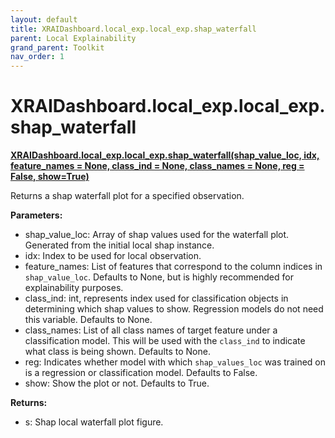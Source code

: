 ```yaml
---
layout: default
title: XRAIDashboard.local_exp.local_exp.shap_waterfall
parent: Local Explainability
grand_parent: Toolkit
nav_order: 1
---
```


# XRAIDashboard.local_exp.local_exp.shap_waterfall
**[XRAIDashboard.local_exp.local_exp.shap_waterfall(shap_value_loc, idx, feature_names = None, class_ind = None, class_names = None, reg = False, show=True)](https://github.com/gaberamolete/XRAIDashboard/blob/main/local_exp/local_exp.py)**


Returns a shap waterfall plot for a specified observation.


**Parameters:**
- shap_value_loc: Array of shap values used for the waterfall plot. Generated from the initial local shap instance.
- idx: Index to be used for local observation.
- feature_names: List of features that correspond to the column indices in `shap_value_loc`. Defaults to None, but is highly recommended for explainability purposes.
- class_ind: int, represents index used for classification objects in determining which shap values to show. Regression models do not need this variable. Defaults to None.
- class_names: List of all class names of target feature under a classification model. This will be used with the `class_ind` to indicate what class is being shown. Defaults to None.
- reg: Indicates whether model with which `shap_values_loc` was trained on is a regression or classification model. Defaults to False.
- show: Show the plot or not. Defaults to True.

**Returns:**
- s: Shap local waterfall plot figure.